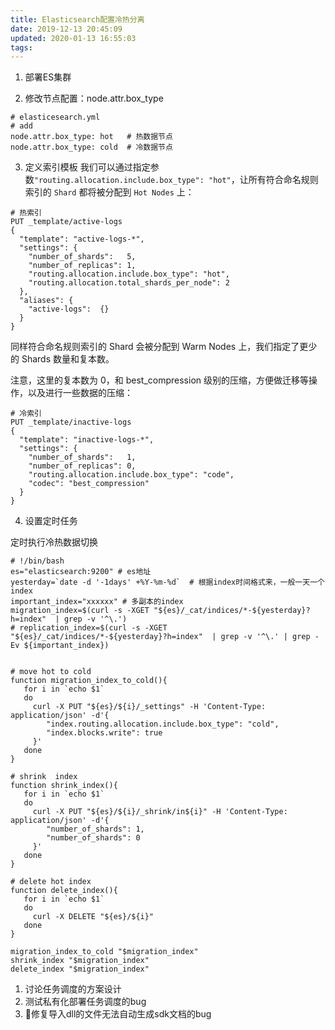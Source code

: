 ```yaml
---
title: Elasticsearch配置冷热分离
date: 2019-12-13 20:45:09
updated: 2020-01-13 16:55:03
tags:
---
```


<!-- more -->


1. 部署ES集群



2. 修改节点配置：node.attr.box_type

```shell
# elasticesearch.yml 
# add
node.attr.box_type: hot   # 热数据节点
node.attr.box_type: cold  # 冷数据节点
```


3. 定义索引模板
我们可以通过指定参数`"routing.allocation.include.box_type": "hot"`，让所有符合命名规则索引的 `Shard` 都将被分配到 `Hot Nodes` 上：

```shell
# 热索引
PUT _template/active-logs
{
  "template": "active-logs-*",
  "settings": {
    "number_of_shards":   5,
    "number_of_replicas": 1,
    "routing.allocation.include.box_type": "hot",
    "routing.allocation.total_shards_per_node": 2
  },
  "aliases": {
    "active-logs":  {}
  }
}
```

同样符合命名规则索引的 Shard 会被分配到 Warm Nodes 上，我们指定了更少的 Shards 数量和复本数。

注意，这里的复本数为 0，和 best_compression 级别的压缩，方便做迁移等操作，以及进行一些数据的压缩：

```shell
# 冷索引
PUT _template/inactive-logs
{
  "template": "inactive-logs-*",
  "settings": {
    "number_of_shards":   1,
    "number_of_replicas": 0,
    "routing.allocation.include.box_type": "code",
    "codec": "best_compression"
  }
}
```


4. 设置定时任务

定时执行冷热数据切换

```shell
# !/bin/bash
es="elasticsearch:9200" # es地址
yesterday=`date -d '-1days' +%Y-%m-%d`  # 根据index时间格式来，一般一天一个index
important_index="xxxxxx" # 多副本的index
migration_index=$(curl -s -XGET "${es}/_cat/indices/*-${yesterday}?h=index"  | grep -v '^\.')
# replication_index=$(curl -s -XGET "${es}/_cat/indices/*-${yesterday}?h=index"  | grep -v '^\.' | grep -Ev ${important_index})


# move hot to cold
function migration_index_to_cold(){
   for i in `echo $1` 
   do
     curl -X PUT "${es}/${i}/_settings" -H 'Content-Type: application/json' -d'{
        "index.routing.allocation.include.box_type": "cold",
        "index.blocks.write": true
     }'
   done
}

# shrink  index
function shrink_index(){
   for i in `echo $1` 
   do
     curl -X PUT "${es}/${i}/_shrink/in${i}" -H 'Content-Type: application/json' -d'{
        "number_of_shards": 1,
        "number_of_shards": 0
     }'
   done
}

# delete hot index
function delete_index(){
   for i in `echo $1` 
   do
     curl -X DELETE "${es}/${i}" 
   done
}

migration_index_to_cold "$migration_index"
shrink_index "$migration_index"
delete_index "$migration_index"
```

1. 讨论任务调度的方案设计
2. 测试私有化部署任务调度的bug
3. 修复导入dll的文件无法自动生成sdk文档的bug